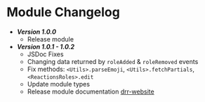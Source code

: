 # Module Changelog
* ***Version 1.0.0***
  * Release module
* ***Version 1.0.1 - 1.0.2***
  * JSDoc Fixes
  * Changing data returned by `roleAdded` & `roleRemoved` events
  * Fix methods: `<Utils>.parseEmoji`, `<Utils>.fetchPartials`, `<ReactionsRoles>.edit`
  * Update module types
  * Release module documentation [drr-website](https://drr.js.org)